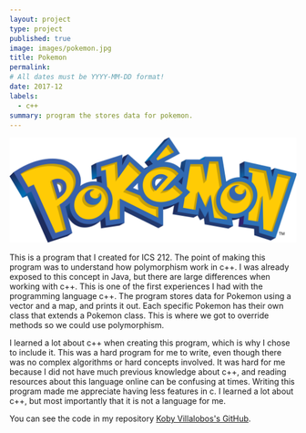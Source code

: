 ```yaml
---
layout: project
type: project
published: true
image: images/pokemon.jpg
title: Pokemon
permalink: 
# All dates must be YYYY-MM-DD format!
date: 2017-12
labels:
  - c++
summary: program the stores data for pokemon.
---
```



<img class="ui centered image" src="../images/pokemonLogo.png">


This is a program that I created for ICS 212. The point of making this program was to understand how polymorphism work in c++. I was already exposed to this concept in Java, but there are large differences when working with c++. This is one of the first experiences I had with the programming language c++. The program stores data for Pokemon using a vector and a map, and prints it out. Each specific Pokemon has their own class that extends a Pokemon class. This is where we got to override methods so we could use polymorphism. 


I learned a lot about c++ when creating this program, which is why I chose to include it. This was a hard program for me to write, even though there was no complex algorithms or hard concepts involved. It was hard for me because I did not have much previous knowledge about c++, and reading resources about this language online can be confusing at times. Writing this program made me appreciate having less features in c. I learned a lot about c++, but most importantly that it is not a language for me.


You can see the code in my repository [Koby Villalobos's GitHub](https://github.com/koby-villalobos/pokemon).
